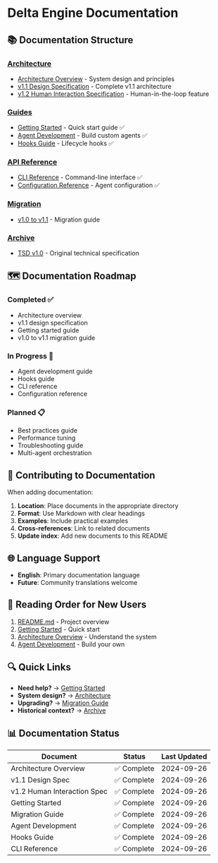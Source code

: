 # Delta Engine Documentation

## 📚 Documentation Structure

### [Architecture](./architecture/)
- [Architecture Overview](./architecture/README.md) - System design and principles
- [v1.1 Design Specification](./architecture/v1.1-design.md) - Complete v1.1 architecture
- [v1.2 Human Interaction Specification](./architecture/v1.2-human-interaction.md) - Human-in-the-loop feature

### [Guides](./guides/)
- [Getting Started](./guides/getting-started.md) - Quick start guide ✅
- [Agent Development](./guides/agent-development.md) - Build custom agents ✅
- [Hooks Guide](./guides/hooks.md) - Lifecycle hooks ✅

### [API Reference](./api/)
- [CLI Reference](./api/cli.md) - Command-line interface ✅
- [Configuration Reference](./api/config.md) - Agent configuration ✅

### [Migration](./migration/)
- [v1.0 to v1.1](./migration/v1.0-to-v1.1.md) - Migration guide

### [Archive](./archive/)
- [TSD v1.0](./archive/tsd-v1.0.md) - Original technical specification

## 🗺️ Documentation Roadmap

### Completed ✅
- Architecture overview
- v1.1 design specification
- Getting started guide
- v1.0 to v1.1 migration guide

### In Progress 🚧
- Agent development guide
- Hooks guide
- CLI reference
- Configuration reference

### Planned 📋
- Best practices guide
- Performance tuning
- Troubleshooting guide
- Multi-agent orchestration

## 📝 Contributing to Documentation

When adding documentation:

1. **Location**: Place documents in the appropriate directory
2. **Format**: Use Markdown with clear headings
3. **Examples**: Include practical examples
4. **Cross-references**: Link to related documents
5. **Update index**: Add new documents to this README

## 🌐 Language Support

- **English**: Primary documentation language
- **Future**: Community translations welcome

## 📖 Reading Order for New Users

1. [README.md](../README.md) - Project overview
2. [Getting Started](./guides/getting-started.md) - Quick start
3. [Architecture Overview](./architecture/README.md) - Understand the system
4. [Agent Development](./guides/agent-development.md) - Build your own

## 🔍 Quick Links

- **Need help?** → [Getting Started](./guides/getting-started.md)
- **System design?** → [Architecture](./architecture/README.md)
- **Upgrading?** → [Migration Guide](./migration/v1.0-to-v1.1.md)
- **Historical context?** → [Archive](./archive/)

## 📊 Documentation Status

| Document | Status | Last Updated |
|----------|--------|--------------|
| Architecture Overview | ✅ Complete | 2024-09-26 |
| v1.1 Design Spec | ✅ Complete | 2024-09-26 |
| v1.2 Human Interaction Spec | ✅ Complete | 2024-09-26 |
| Getting Started | ✅ Complete | 2024-09-26 |
| Migration Guide | ✅ Complete | 2024-09-26 |
| Agent Development | ✅ Complete | 2024-09-26 |
| Hooks Guide | ✅ Complete | 2024-09-26 |
| CLI Reference | ✅ Complete | 2024-09-26 |